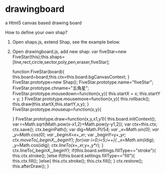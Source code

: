 # drawingboard
a Html5 canvas based drawing board

How to define your own shap?
1.  Open shaps.js, extend Shap, see the example below.
2.  Open drawingboard.js,  add new shap: var fiveStar=new FiveStar(this);this.shaps=[line,rect,circle,sector,poly,pen,eraser,fiveStar];
    
	function FiveStar(board){
		this.board=board;this.ctx=this.board.bgCanvasContext;
	}
	FiveStar.prototype=new Shap();
	FiveStar.prototype.name="fiveStar";
	FiveStar.prototype.chname="五角星";
	FiveStar.prototype.mousedown=function(x,y){
		this.startX = x;
		this.startY = y;
	}
	FiveStar.prototype.mousemove=function(x,y){
		this.rollback();
		this.draw(this.startX,this.startY,x,y);
	}
	FiveStar.prototype.mouseup=function(x,y){
		
	}
	FiveStar.prototype.draw=function(x,y,x1,y1){
		this.board.initContext();
		var r=Math.sqrt(Math.pow(x-x1,2)+Math.pow(y-y1,2));
        var ctx=this.ctx;
		ctx.save();
		ctx.beginPath();
		var dig=Math.PI/5*4;
		var _x=Math.sin(0);
		var _y=Math.cos(0);
		var _beginX=x+_x*r;
		var _beginY=y+_y*r;
		ctx.moveTo(_beginX,_beginY);
		for(var i=0;i<5;i++){
			_x=Math.sin(i*dig);
			_y=Math.cos(i*dig);
			ctx.lineTo(x+_x*r,y+_y*r);
		}
		ctx.lineTo(_beginX,_beginY);
        if(this.board.settings.fillType=="stroke"){
            this.ctx.stroke();
        }else if(this.board.settings.fillType=="fill"){
            this.ctx.fill();
        }else{
        	this.ctx.stroke();
        	this.ctx.fill();
        }
        ctx.restore();
		this.afterDraw();
	}
	
